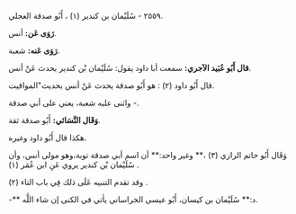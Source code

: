 ٢٥٥٩ - سُلَيْمان بن كندير (١) ، أَبُو صدقة العجلي.

**رَوَى عَن:** أنس.

**رَوَى عَنه:** شعبة.

**قال أَبُو عُبَيد الآجري:** سمعت أبا داود يقول: سُلَيْمان بْن كندير يحدث عَنْ أنس.

قال أَبُو داود (٢) : هو أَبُو صدقة يحدث عَنْ أنس بحديث"المواقيت.

واثنى عليه شعبة، يعني على أبي صدقة -.

**وَقَال النَّسَائي:** أَبُو صدقة ثقة.

هكذا قال أَبُو داود وغيره.

وَقَال أَبُو حاتم الرازي (٣) ،** وغير واحد:** أن اسم أبي صدقة توبة،وهو مولى أنس، وأن سُلَيْمان بْن كندير يروي عَنِ ابن عُمَر (١) .

وقد تقدم التنبيه عَلَى ذلك فِي باب التاء (٢) .

-** د:** سُلَيْمان بن كيسان، أَبُو عيسى الخراساني يأتي في الكنى إن شاء اللَّه.